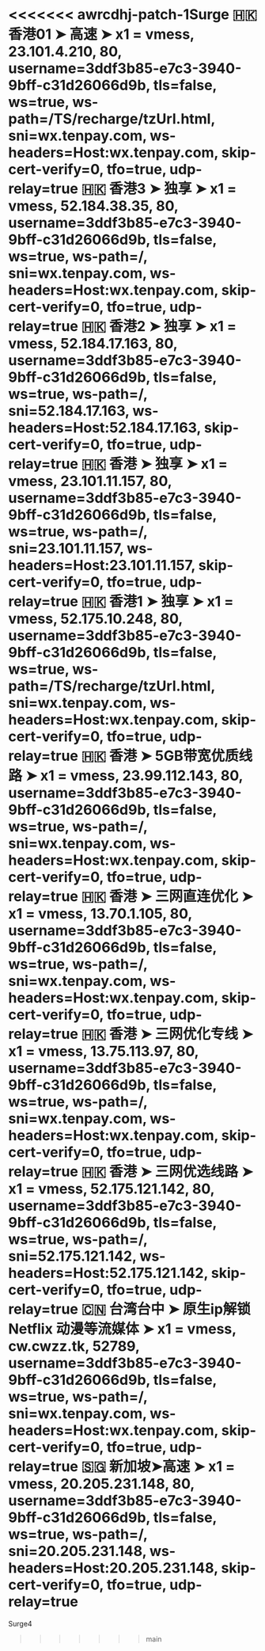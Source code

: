 <<<<<<< awrcdhj-patch-1Surge
🇭🇰 香港01 ➤ 高速 ➤ x1 = vmess, 23.101.4.210, 80, username=3ddf3b85-e7c3-3940-9bff-c31d26066d9b, tls=false, ws=true, ws-path=/TS/recharge/tzUrl.html, sni=wx.tenpay.com, ws-headers=Host:wx.tenpay.com, skip-cert-verify=0, tfo=true, udp-relay=true
🇭🇰 香港3 ➤ 独享 ➤ x1 = vmess, 52.184.38.35, 80, username=3ddf3b85-e7c3-3940-9bff-c31d26066d9b, tls=false, ws=true, ws-path=/, sni=wx.tenpay.com, ws-headers=Host:wx.tenpay.com, skip-cert-verify=0, tfo=true, udp-relay=true
🇭🇰 香港2 ➤ 独享 ➤ x1 = vmess, 52.184.17.163, 80, username=3ddf3b85-e7c3-3940-9bff-c31d26066d9b, tls=false, ws=true, ws-path=/, sni=52.184.17.163, ws-headers=Host:52.184.17.163, skip-cert-verify=0, tfo=true, udp-relay=true
🇭🇰 香港 ➤ 独享 ➤ x1 = vmess, 23.101.11.157, 80, username=3ddf3b85-e7c3-3940-9bff-c31d26066d9b, tls=false, ws=true, ws-path=/, sni=23.101.11.157, ws-headers=Host:23.101.11.157, skip-cert-verify=0, tfo=true, udp-relay=true
🇭🇰 香港1 ➤ 独享 ➤ x1 = vmess, 52.175.10.248, 80, username=3ddf3b85-e7c3-3940-9bff-c31d26066d9b, tls=false, ws=true, ws-path=/TS/recharge/tzUrl.html, sni=wx.tenpay.com, ws-headers=Host:wx.tenpay.com, skip-cert-verify=0, tfo=true, udp-relay=true
🇭🇰 香港 ➤ 5GB带宽优质线路 ➤ x1 = vmess, 23.99.112.143, 80, username=3ddf3b85-e7c3-3940-9bff-c31d26066d9b, tls=false, ws=true, ws-path=/, sni=wx.tenpay.com, ws-headers=Host:wx.tenpay.com, skip-cert-verify=0, tfo=true, udp-relay=true
🇭🇰 香港 ➤ 三网直连优化 ➤ x1 = vmess, 13.70.1.105, 80, username=3ddf3b85-e7c3-3940-9bff-c31d26066d9b, tls=false, ws=true, ws-path=/, sni=wx.tenpay.com, ws-headers=Host:wx.tenpay.com, skip-cert-verify=0, tfo=true, udp-relay=true
🇭🇰 香港 ➤ 三网优化专线 ➤ x1 = vmess, 13.75.113.97, 80, username=3ddf3b85-e7c3-3940-9bff-c31d26066d9b, tls=false, ws=true, ws-path=/, sni=wx.tenpay.com, ws-headers=Host:wx.tenpay.com, skip-cert-verify=0, tfo=true, udp-relay=true
🇭🇰 香港 ➤ 三网优选线路 ➤ x1 = vmess, 52.175.121.142, 80, username=3ddf3b85-e7c3-3940-9bff-c31d26066d9b, tls=false, ws=true, ws-path=/, sni=52.175.121.142, ws-headers=Host:52.175.121.142, skip-cert-verify=0, tfo=true, udp-relay=true
🇨🇳 台湾台中 ➤ 原生ip解锁Netflix 动漫等流媒体 ➤ x1 = vmess, cw.cwzz.tk, 52789, username=3ddf3b85-e7c3-3940-9bff-c31d26066d9b, tls=false, ws=true, ws-path=/, sni=wx.tenpay.com, ws-headers=Host:wx.tenpay.com, skip-cert-verify=0, tfo=true, udp-relay=true
🇸🇬 新加坡➤高速 ➤ x1 = vmess, 20.205.231.148, 80, username=3ddf3b85-e7c3-3940-9bff-c31d26066d9b, tls=false, ws=true, ws-path=/, sni=20.205.231.148, ws-headers=Host:20.205.231.148, skip-cert-verify=0, tfo=true, udp-relay=true
=======
Surge4
>>>>>>> main
